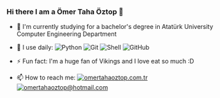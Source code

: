 ### Hi there I am a Ömer Taha Öztop 👋

- 🔬 I'm currently studying for a bachelor's degree in Atatürk University Computer Engineering Department
- 🚀 I use daily:
  ![Python](https://img.shields.io/badge/-Python-8fcfd1?style=plastic&logo=Python)
  ![Git](https://img.shields.io/badge/-Git-black?style=plastic&logo=git)
  ![Shell](https://img.shields.io/badge/-Shell-blasck?style=plastic&logo=Shell)
  ![GitHub](https://img.shields.io/badge/-GitHub-181717?style=plastic&logo=github)
  
- ⚡️ Fun fact: I'm a huge fan of Vikings and I love eat so much :D
 
  

- 📫 How to reach me:
 [![omertahaoztop.com.tr](https://img.shields.io/badge/omertahaoztop.com.tr-%25100-green
)](https://www.omertahaoztop.com.tr/)
 [![omertahaoztop@hotmail.com](https://img.shields.io/static/v1?label=omertahaoztop@hotmail.com&message=%20&color=green&logo=gmail&style=flat-square&logoColor=white)](mailto:omertahaoztop@hotmail.com)

